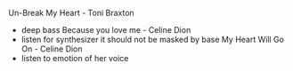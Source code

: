 

Un-Break My Heart - Toni Braxton
- deep bass 
Because you love me - Celine Dion
- listen for synthesizer it should not be masked by base
My Heart Will Go On - Celine Dion
- listen to emotion of her voice
